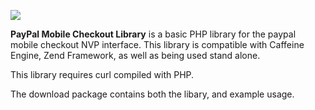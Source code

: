 [![](http://www.devin-smith.com/images/paypalmobile.png)](http://paypalmobile.googlecode.com/files/PaypalMobile-v1.0.zip)

**PayPal Mobile Checkout Library** is a basic PHP library for the paypal mobile checkout NVP interface. This library is compatible with Caffeine Engine, Zend Framework, as well as being used stand alone.

This library requires curl compiled with PHP.

The download package contains both the libary, and example usage.